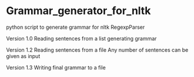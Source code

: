 # Grammar_generator_for_nltk
python script to generate grammar for nltk RegexpParser

Version 1.0
Reading sentences from a list
generating grammar

Version 1.2
Reading sentences from a file
Any number of sentences can be given as input

Version 1.3
Writing final grammar to a file
